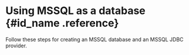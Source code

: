 # Using MSSQL as a database {#id_name .reference}

Follow these steps for creating an MSSQL database and an MSSQL JDBC provider.

